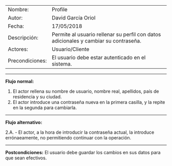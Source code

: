 |||
|--|--|
|Nombre:|Profile|
|Autor:|David García Oriol|
|Fecha:|17/05/2018|
|Descripción: |Permite al usuario rellenar su perfil con datos adicionales y cambiar su contraseña.|
|Actores: |Usuario/Cliente|
|Precondiciones: |El usuario debe estar autenticado en el sistema.|
---
**Flujo normal:**
1. El actor rellena su nombre de usuario, nombre real, apellidos, país de residencia y su ciudad.
2. El actor introduce una contraseña nueva en la primera casilla, y la repite en la segunda para cambiarla.
---
**Flujo alternativo:**

2.A. - El actor, a la hora de introducir la contraseña actual, la introduce errónaeamente, no permitiendo continuar con la operación.

---
**Postcondiciones:**
El usuario debe guardar los cambios en sus datos para que sean efectivos.
